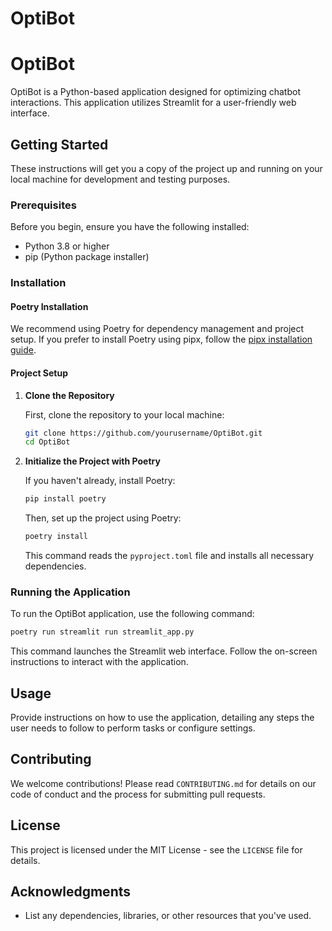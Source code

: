 OptiBot
==============================

# OptiBot

OptiBot is a Python-based application designed for optimizing chatbot interactions. This application utilizes Streamlit for a user-friendly web interface.

## Getting Started

These instructions will get you a copy of the project up and running on your local machine for development and testing purposes.

### Prerequisites

Before you begin, ensure you have the following installed:

- Python 3.8 or higher
- pip (Python package installer)

### Installation

#### Poetry Installation

We recommend using Poetry for dependency management and project setup. If you prefer to install Poetry using pipx, follow the [pipx installation guide](https://pypa.github.io/pipx/installation/).

#### Project Setup

1. **Clone the Repository**

   First, clone the repository to your local machine:

   ```bash
   git clone https://github.com/yourusername/OptiBot.git
   cd OptiBot
   ```

2. **Initialize the Project with Poetry**

   If you haven't already, install Poetry:

   ```bash
   pip install poetry
   ```

   Then, set up the project using Poetry:

   ```bash
   poetry install
   ```

   This command reads the `pyproject.toml` file and installs all necessary dependencies.

### Running the Application

To run the OptiBot application, use the following command:

```bash
poetry run streamlit run streamlit_app.py
```

This command launches the Streamlit web interface. Follow the on-screen instructions to interact with the application.

## Usage

Provide instructions on how to use the application, detailing any steps the user needs to follow to perform tasks or configure settings.

## Contributing

We welcome contributions! Please read `CONTRIBUTING.md` for details on our code of conduct and the process for submitting pull requests.

## License

This project is licensed under the MIT License - see the `LICENSE` file for details.

## Acknowledgments

- List any dependencies, libraries, or other resources that you've used.
